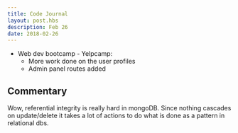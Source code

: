 ```yaml
---
title: Code Journal
layout: post.hbs
description: Feb 26
date: 2018-02-26
---
```

- Web dev bootcamp - Yelpcamp:
  - More work done on the user profiles
  - Admin panel routes added

## Commentary

Wow, referential integrity is really hard in mongoDB. Since nothing cascades on update/delete it takes a lot of actions to do what is done as a pattern in relational dbs.
